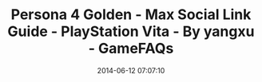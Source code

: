 ---
date: 2014-06-12 07:07:10
link:
  source: pocket
  source_url: https://getpocket.com
  text: Persona 4 Golden - Max Social Link Guide - PlayStation Vita - By yangxu -
    GameFAQs
  url: http://www.gamefaqs.com/vita/641695-persona-4-golden/faqs/64630
slug: persona-4-golden-max-social-link-guide-playstation-vita-by-yangxu-gamefaqs
source: pocket
title: Persona 4 Golden - Max Social Link Guide - PlayStation Vita - By yangxu - GameFAQs
---